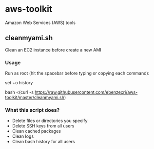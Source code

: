 # aws-toolkit
Amazon Web Services (AWS) tools

## cleanmyami.sh
Clean an EC2 instance before create a new AMI

### Usage
Run as root (hit the spacebar before typing or copying each command):

set +o history

bash <(curl -s https://raw.githubusercontent.com/ebenzecri/aws-toolkit/master/cleanmyami.sh)

### What this script does?

* Delete files or directories you specify
* Delete SSH keys from all users
* Clean cached packages
* Clean logs
* Clean bash history for all users
